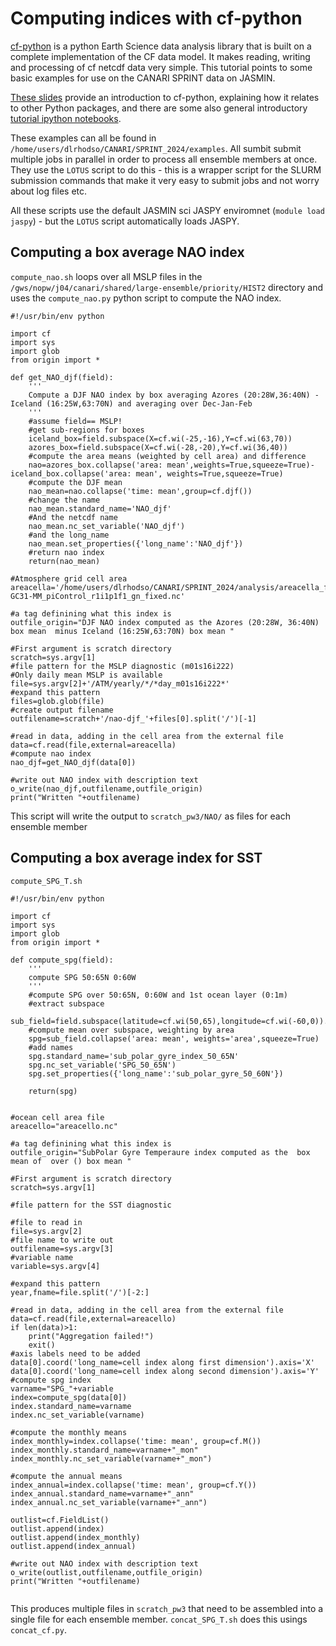 # Computing indices with cf-python

[cf-python](https://ncas-cms.github.io/cf-python/) is a python Earth Science data analysis library that is built on a complete implementation of the CF data model. It makes reading, writing and processing of cf netcdf data very simple. This tutorial points to some basic examples for use on the CANARI SPRINT data on JASMIN.

[These slides](https://docs.google.com/presentation/d/1G2l-9BmeszdsZzRsX1e0o7FX0kP2VKM9WfT-__A5zsY) provide an introduction to cf-python, explaining how it relates to other Python packages, and there are some also general introductory [tutorial ipython notebooks](https://github.com/NCAS-CMS/cf-tools-training/tree/master/new_course).

These examples can all be found in `/home/users/dlrhodso/CANARI/SPRINT_2024/examples`. All sumbit submit multiple jobs in parallel in order to process all ensemble members at once. They use the `LOTUS` script to do this - this is a wrapper script for the SLURM submission commands that make it very easy to submit jobs and not worry about log files etc.

All these scripts use the default JASMIN sci JASPY enviromnet (`module load jaspy`) - but the `LOTUS` script automatically loads JASPY.

## Computing a box average NAO index


`compute_nao.sh` loops over all MSLP files in the `/gws/nopw/j04/canari/shared/large-ensemble/priority/HIST2` directory and uses the `compute_nao.py` python script to compute the NAO index.


```
#!/usr/bin/env python

import cf
import sys
import glob
from origin import *

def get_NAO_djf(field):
    '''
    Compute a DJF NAO index by box averaging Azores (20:28W,36:40N) - Iceland (16:25W,63:70N) and averaging over Dec-Jan-Feb
    '''
    #assume field== MSLP!
    #get sub-regions for boxes
    iceland_box=field.subspace(X=cf.wi(-25,-16),Y=cf.wi(63,70))
    azores_box=field.subspace(X=cf.wi(-28,-20),Y=cf.wi(36,40))
    #compute the area means (weighted by cell area) and difference
    nao=azores_box.collapse('area: mean',weights=True,squeeze=True)-iceland_box.collapse('area: mean', weights=True,squeeze=True)
    #compute the DJF mean
    nao_mean=nao.collapse('time: mean',group=cf.djf())
    #change the name 
    nao_mean.standard_name='NAO_djf'
    #And the netcdf name
    nao_mean.nc_set_variable('NAO_djf')
    #and the long_name
    nao_mean.set_properties({'long_name':'NAO_djf'})
    #return nao index
    return(nao_mean)

#Atmosphere grid cell area
areacella='/home/users/dlrhodso/CANARI/SPRINT_2024/analysis/areacella_fx_HadGEM3-GC31-MM_piControl_r1i1p1f1_gn_fixed.nc'

#a tag definining what this index is
outfile_origin="DJF NAO index computed as the Azores (20:28W, 36:40N) box mean  minus Iceland (16:25W,63:70N) box mean "

#First argument is scratch directory
scratch=sys.argv[1]
#file pattern for the MSLP diagnostic (m01s16i222)
#Only daily mean MSLP is available
file=sys.argv[2]+'/ATM/yearly/*/*day_m01s16i222*'
#expand this pattern
files=glob.glob(file)
#create output filename
outfilename=scratch+'/nao-djf_'+files[0].split('/')[-1]

#read in data, adding in the cell area from the external file
data=cf.read(file,external=areacella)
#compute nao index
nao_djf=get_NAO_djf(data[0])

#write out NAO index with description text
o_write(nao_djf,outfilename,outfile_origin)
print("Written "+outfilename)

```

This script will write the output to `scratch_pw3/NAO/` as files for each ensemble member





## Computing a box average index for SST



`compute_SPG_T.sh`



```
#!/usr/bin/env python

import cf
import sys
import glob
from origin import *

def compute_spg(field):
    '''
    compute SPG 50:65N 0:60W
    '''
    #compute SPG over 50:65N, 0:60W and 1st ocean layer (0:1m)
    #extract subspace
    sub_field=field.subspace(latitude=cf.wi(50,65),longitude=cf.wi(-60,0)).squeeze()
    #compute mean over subspace, weighting by area
    spg=sub_field.collapse('area: mean', weights='area',squeeze=True)
    #add names
    spg.standard_name='sub_polar_gyre_index_50_65N'
    spg.nc_set_variable('SPG_50_65N')
    spg.set_properties({'long_name':'sub_polar_gyre_50_60N'})

    return(spg)


#ocean cell area file
areacello="areacello.nc"

#a tag definining what this index is
outfile_origin="SubPolar Gyre Temperaure index computed as the  box mean of  over () box mean "

#First argument is scratch directory
scratch=sys.argv[1]

#file pattern for the SST diagnostic 

#file to read in
file=sys.argv[2]
#file name to write out
outfilename=sys.argv[3]
#variable name 
variable=sys.argv[4]

#expand this pattern
year,fname=file.split('/')[-2:]

#read in data, adding in the cell area from the external file
data=cf.read(file,external=areacello)
if len(data)>1:
    print("Aggregation failed!")
    exit()
#axis labels need to be added
data[0].coord('long_name=cell index along first dimension').axis='X'
data[0].coord('long_name=cell index along second dimension').axis='Y'
#compute spg index
varname="SPG_"+variable
index=compute_spg(data[0])
index.standard_name=varname
index.nc_set_variable(varname)

#compute the monthly means
index_monthly=index.collapse('time: mean', group=cf.M())
index_monthly.standard_name=varname+"_mon"
index_monthly.nc_set_variable(varname+"_mon")

#compute the annual means
index_annual=index.collapse('time: mean', group=cf.Y())
index_annual.standard_name=varname+"_ann"
index_annual.nc_set_variable(varname+"_ann")

outlist=cf.FieldList()
outlist.append(index)
outlist.append(index_monthly)
outlist.append(index_annual)

#write out NAO index with description text
o_write(outlist,outfilename,outfile_origin)
print("Written "+outfilename)


```


This produces multiple files in `scratch_pw3` that need to be assembled into a single file for each ensemble member. `concat_SPG_T.sh` does this usings `concat_cf.py`. 


